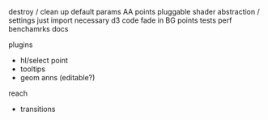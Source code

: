 
destroy / clean up
default params
AA points
pluggable shader abstraction / settings
just import necessary d3 code
fade in BG points
tests
perf benchamrks
docs

plugins
- hl/select point
- tooltips
- geom anns (editable?)

reach
- transitions